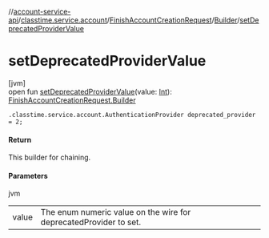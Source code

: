 //[account-service-api](../../../../index.md)/[classtime.service.account](../../index.md)/[FinishAccountCreationRequest](../index.md)/[Builder](index.md)/[setDeprecatedProviderValue](set-deprecated-provider-value.md)

# setDeprecatedProviderValue

[jvm]\
open fun [setDeprecatedProviderValue](set-deprecated-provider-value.md)(value: [Int](https://kotlinlang.org/api/latest/jvm/stdlib/kotlin/-int/index.html)): [FinishAccountCreationRequest.Builder](index.md)

`.classtime.service.account.AuthenticationProvider deprecated_provider = 2;`

#### Return

This builder for chaining.

#### Parameters

jvm

| | |
|---|---|
| value | The enum numeric value on the wire for deprecatedProvider to set. |
